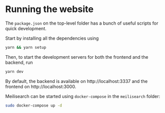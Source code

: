 # Running the website

The `package.json` on the top-level folder has a bunch of useful scripts
for quick development.

Start by installing all the dependencies using

```sh
yarn && yarn setup
```

Then, to start the development servers for both the frontend and the backend, run

```sh
yarn dev
```

By default, the backend is available on http://localhost:3337 and the frontend
on http://localhost:3000.

Meilisearch can be started using `docker-compose` in the `meilisearch` folder:

```sh
sudo docker-compose up -d
```
